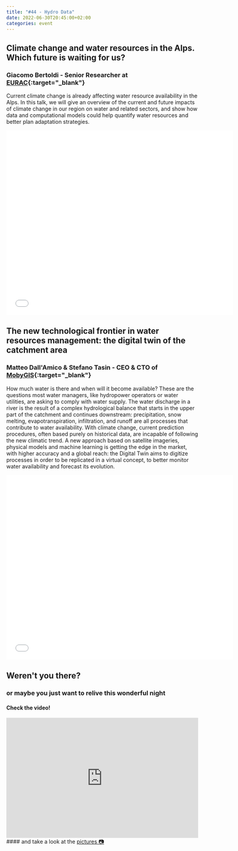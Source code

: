 ```yaml
---
title: "#44 - Hydro Data"
date: 2022-06-30T20:45:00+02:00
categories: event
---
```


## Climate change and water resources in the Alps. Which future is waiting for us?

### Giacomo Bertoldi - Senior Researcher at [EURAC](//www.eurac.edu/en/institutes-centers/institute-for-alpine-environment){:target="\_blank"}

Current climate change is already affecting water resource availability in the Alps. In this talk, we will give an overview of the current and future impacts of climate change in our region on water and related sectors, and show how data and computational models could help quantify water resources and better plan adaptation strategies.

<iframe src="//www.slideshare.net/slideshow/embed_code/key/BOqhxGvbNR9OuZ" width="595" height="485" frameborder="0" marginwidth="0" marginheight="0" scrolling="no" allowfullscreen> </iframe>

## The new technological frontier in water resources management: the digital twin of the catchment area

### Matteo Dall'Amico & Stefano Tasin - CEO & CTO of [MobyGIS](//www.waterjade.com/en/mobygis-en/){:target="\_blank"}

How much water is there and when will it become available? These are the questions most water managers, like hydropower operators or water utilities, are asking to comply with water supply. The water discharge in a river is the result of a complex hydrological balance that starts in the upper part of the catchment and continues downstream: precipitation, snow melting, evapotranspiration, infiltration, and runoff are all processes that contribute to water availability. With climate change, current prediction procedures, often based purely on historical data, are incapable of following the new climatic trend. A new approach based on satellite imageries, physical models and machine learning is getting the edge in the market, with higher accuracy and a global reach: the Digital Twin aims to digitize processes in order to be replicated in a virtual concept, to better monitor water availability and forecast its evolution.

<iframe src="//www.slideshare.net/slideshow/embed_code/key/mlIQgx4dleWRO0" width="595" height="485" frameborder="0" marginwidth="0" marginheight="0" scrolling="no" allowfullscreen> </iframe>

## Weren't you there?

### or maybe you just want to relive this wonderful night

<section class="fb-links">

#### Check the video!

<iframe width="100%" height="315" src="https://www.youtube.com/embed/ImMhdk7nfC8" frameborder="0" allow="accelerometer; autoplay; clipboard-write; encrypted-media; gyroscope; picture-in-picture" allowfullscreen></iframe>
#### and take a look at the <a id="fb_photo_album" class="btn-facebook" target="_blank" href="//bit.ly/ST44-p">pictures &#128247;</a>

</section>
